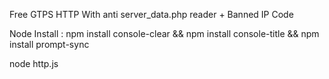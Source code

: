 Free GTPS HTTP With anti server_data.php reader + Banned IP Code

Node Install :
npm install console-clear && npm install console-title && npm install prompt-sync

node http.js

